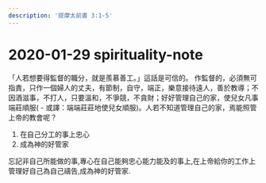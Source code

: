 ```yaml
---
description: '提摩太前書‬ ‭3:1-5'
---
```


# 2020-01-29 spirituality-note

「人若想要得監督的職分，就是羨慕善工。」這話是可信的。 作監督的，必須無可指責，只作一個婦人的丈夫，有節制，自守，端正，樂意接待遠人，善於教導；不因酒滋事，不打人，只要溫和，不爭競，不貪財；好好管理自己的家，使兒女凡事端莊順服\( - 或譯：端端莊莊地使兒女順服\)。人若不知道管理自己的家，焉能照管上帝的教會呢？

1. 在自己分工的事上忠心
2. 成為神的好管家

忘記非自己所能做的事,專心在自己能夠忠心能力能及的事上,在上帝給你的工作上管理好自己為自己禱告,成為神的好管家.

